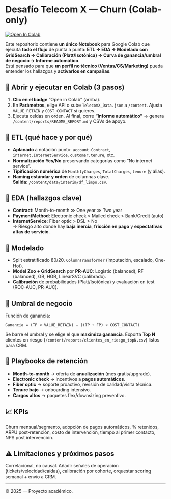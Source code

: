 
# Desafío Telecom X — Churn (Colab-only)

[![Open In Colab](https://colab.research.google.com/assets/colab-badge.svg)](https://colab.research.google.com/github/flacoca1970/Desafio_2/blob/main/notebooks/TelecomX_LATAM_colab.ipynb)

Este repositorio contiene **un único Notebook** para Google Colab que ejecuta **todo el flujo** de punta a punta: **ETL → EDA → Modelado con GridSearch → Calibración (Platt/Isotónica) → Curva de ganancia/umbral de negocio → Informe automático**.  
Está pensado para que **un perfil no técnico (Ventas/CS/Marketing)** pueda entender los hallazgos y **activarlos en campañas**.

## 🚀 Abrir y ejecutar en Colab (3 pasos)
1. **Clic en el badge** “Open in Colab” (arriba).  
2. En **Parámetros**, elige API o sube `TelecomX_Data.json` a `/content`. Ajusta `VALUE_RETAIN` y `COST_CONTACT` si quieres.
3. Ejecuta celdas en orden. Al final, corre **“Informe automático”** → genera `/content/reports/README_REPORT.md` y CSVs de apoyo.

## 🧩 ETL (qué hace y por qué)
- **Aplanado** a notación punto: `account.Contract`, `internet.InternetService`, `customer.tenure`, etc.
- **Normalización Yes/No** preservando categorías como “No internet service”.
- **Tipificación numérica** de `MonthlyCharges`, `TotalCharges`, `tenure` (y alias).
- **Naming estándar y orden** de columnas clave.  
**Salida**: `/content/data/interim/df_limpo.csv`.

## 🔎 EDA (hallazgos clave)
- **Contract**: Month-to-month ≫ One year ≫ Two year  
- **PaymentMethod**: Electronic check > Mailed check > Bank/Credit (auto)  
- **InternetService**: Fiber optic > DSL > No  
→ Riesgo alto donde hay **baja inercia**, **fricción en pago** y **expectativas altas de servicio**.

## 🤖 Modelado
- Split estratificado 80/20. `ColumnTransformer` (imputación, escalado, One-Hot).
- **Model Zoo + GridSearch** por **PR-AUC**: Logistic (balanced), RF (balanced), GB, HGB, LinearSVC (calibrado).
- **Calibración** de probabilidades (Platt/Isotónica) y evaluación en test (ROC-AUC, PR-AUC).

## 💸 Umbral de negocio
Función de ganancia:
```
Ganancia = (TP × VALUE_RETAIN) − ((TP + FP) × COST_CONTACT)
```
Se barre el umbral y se elige el que **maximiza ganancia**. Exporta **Top N** clientes en riesgo (`/content/reports/clientes_en_riesgo_topN.csv`) listos para CRM.

## 🎯 Playbooks de retención
- **Month-to-month** → oferta de **anualización** (mes gratis/upgrade).  
- **Electronic check** → incentivos a **pagos automáticos**.  
- **Fiber optic** → soporte proactivo, revisión de calidad/visita técnica.  
- **Tenure bajo** → onboarding intensivo.  
- **Cargos altos** → paquetes flex/downsizing preventivo.

## 📈 KPIs
Churn mensual/segmento, adopción de pagos automáticos, % retenidos, ARPU post-retención, costo de intervención, tiempo al primer contacto, NPS post intervención.

## ⚠️ Limitaciones y próximos pasos
Correlacional, no causal. Añadir señales de operación (tickets/velocidad/caídas), calibración por cohorte, orquestar scoring semanal + envío a CRM.

---

© 2025 — Proyecto académico.
